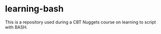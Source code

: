 # learning-bash
This is a repository used during a CBT Nuggets course on learning to script with BASH.
